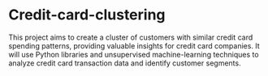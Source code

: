 # Credit-card-clustering


This project aims to create a cluster of customers with similar credit card spending patterns, providing valuable insights for credit card companies. It will use Python libraries and unsupervised machine-learning techniques to analyze credit card transaction data and identify customer segments.
